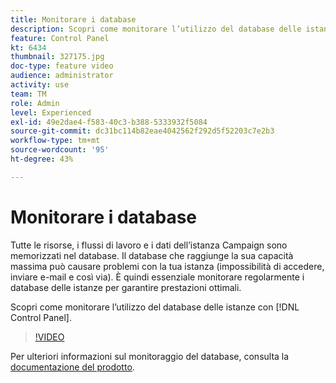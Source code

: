 ```yaml
---
title: Monitorare i database
description: Scopri come monitorare l’utilizzo del database delle istanze.
feature: Control Panel
kt: 6434
thumbnail: 327175.jpg
doc-type: feature video
audience: administrator
activity: use
team: TM
role: Admin
level: Experienced
exl-id: 49e2dae4-f583-40c3-b388-5333932f5084
source-git-commit: dc31bc114b82eae4042562f292d5f52203c7e2b3
workflow-type: tm+mt
source-wordcount: '95'
ht-degree: 43%

---
```


# Monitorare i database

Tutte le risorse, i flussi di lavoro e i dati dell’istanza Campaign sono memorizzati nel database. Il database che raggiunge la sua capacità massima può causare problemi con la tua istanza (impossibilità di accedere, inviare e-mail e così via). È quindi essenziale monitorare regolarmente i database delle istanze per garantire prestazioni ottimali.

Scopri come monitorare l’utilizzo del database delle istanze con [!DNL Control Panel].

>[!VIDEO](https://video.tv.adobe.com/v/327175?quality=12)

Per ulteriori informazioni sul monitoraggio del database, consulta la [documentazione del prodotto](https://experienceleague.adobe.com/docs/control-panel/using/performance-monitoring/database-monitoring/database-monitoring.html?lang=en).

